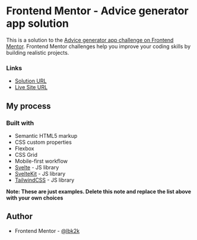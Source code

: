 # Frontend Mentor - Advice generator app solution

This is a solution to the [Advice generator app challenge on Frontend Mentor](https://www.frontendmentor.io/challenges/advice-generator-app-QdUG-13db). Frontend Mentor challenges help you improve your coding skills by building realistic projects.

### Links

- [Solution URL](https://github.com/lbk2knewlifegithub/advice-generator)
- [Live Site URL](https://advice-generator-5s9h06elq-lbk2knewlifegithub.vercel.app/)

## My process

### Built with

- Semantic HTML5 markup
- CSS custom properties
- Flexbox
- CSS Grid
- Mobile-first workflow
- [Svelte](https://reactjs.org/) - JS library
- [SvelteKit](https://reactjs.org/) - JS library
- [TailwindCSS](https://reactjs.org/) - JS library

**Note: These are just examples. Delete this note and replace the list above with your own choices**

## Author

- Frontend Mentor - [@lbk2k](https://www.frontendmentor.io/profile/lbk2knewlifegithub)
